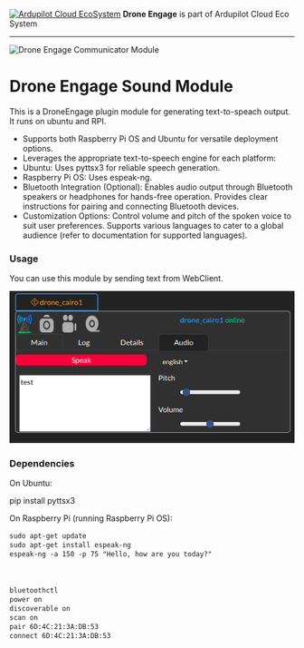 [![Ardupilot Cloud EcoSystem](https://cloud.ardupilot.org/_static/ardupilot_logo.png "Ardupilot Cloud EcoSystem")](https://cloud.ardupilot.org "Ardupilot Cloud EcoSystem") **Drone Engage** is part of Ardupilot Cloud Eco System

------------

![Drone Engage Communicator Module](https://raw.githubusercontent.com/DroneEngage/droneengage_communication/master/resources/de_logo_title.png) 

# Drone Engage Sound Module
 This is a DroneEngage plugin module for generating text-to-speach output. It runs on ubuntu and RPI.

* Supports both Raspberry Pi OS and Ubuntu for versatile deployment options.
* Leverages the appropriate text-to-speech engine for each platform:
* Ubuntu: Uses pyttsx3 for reliable speech generation.
* Raspberry Pi OS: Uses espeak-ng.
* Bluetooth Integration (Optional):
Enables audio output through Bluetooth speakers or headphones for hands-free operation.
Provides clear instructions for pairing and connecting Bluetooth devices.
* Customization Options:
Control volume and pitch of the spoken voice to suit user preferences.
Supports various languages to cater to a global audience (refer to documentation for supported languages).

### Usage

You can use this module by sending text from WebClient.

[![Sound Interface](https://raw.githubusercontent.com/DroneEngage/droneengage_sound_module/f12e6f30ec7e0ab805bde4034d5d60a340d9c114/resources/screen1.png "Sound Interface")](https://raw.githubusercontent.com/DroneEngage/droneengage_sound_module/f12e6f30ec7e0ab805bde4034d5d60a340d9c114/resources/screen1.png "Sound Interface")



### Dependencies

On Ubuntu:
   
   pip install pyttsx3


On Raspberry Pi (running Raspberry Pi OS):

    sudo apt-get update
    sudo apt-get install espeak-ng
    espeak-ng -a 150 -p 75 "Hello, how are you today?"
    


    bluetoothctl 
    power on
    discoverable on
    scan on
    pair 6D:4C:21:3A:DB:53
    connect 6D:4C:21:3A:DB:53


